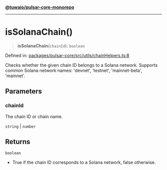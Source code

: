 [**@tuwaio/pulsar-core-monorepo**](../../../README.md)

***

# isSolanaChain()

> **isSolanaChain**(`chainId`): `boolean`

Defined in: [packages/pulsar-core/src/utils/сhainHelpers.ts:8](https://github.com/TuwaIO/pulsar-core/blob/31123a566c475bf283a6fb73d21ae43fa38204d1/packages/pulsar-core/src/utils/сhainHelpers.ts#L8)

Checks whether the given chain ID belongs to a Solana network.
Supports common Solana network names: 'devnet', 'testnet', 'mainnet-beta', 'mainnet'.

## Parameters

### chainId

The chain ID or chain name.

`string` | `number`

## Returns

`boolean`

- True if the chain ID corresponds to a Solana network, false otherwise.
